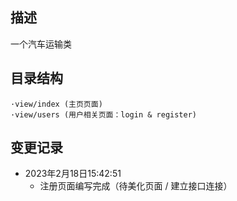 描述
--- 
一个汽车运输类

目录结构
---
    ·view/index (主页页面)
    ·view/users (用户相关页面：login & register) 
变更记录 
--- 
- 2023年2月18日15:42:51
    - 注册页面编写完成（待美化页面 / 建立接口连接）
